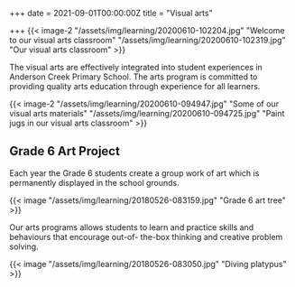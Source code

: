 +++
date = 2021-09-01T00:00:00Z
title = "Visual arts"

+++
{{< image-2 "/assets/img/learning/20200610-102204.jpg" "Welcome to our visual arts classroom" "/assets/img/learning/20200610-102319.jpg" "Our visual arts classroom" >}}

The visual arts are effectively integrated into student experiences in Anderson Creek Primary School. The arts program is committed to providing quality arts education through experience for all learners.

{{< image-2 "/assets/img/learning/20200610-094947.jpg" "Some of our visual arts materials" "/assets/img/learning/20200610-094725.jpg" "Paint jugs in our visual arts classroom" >}}

## Grade 6 Art Project

Each year the Grade 6 students create a group work of art which is permanently displayed in the school grounds.

{{< image "/assets/img/learning/20180526-083159.jpg" "Grade 6 art tree" >}}

Our arts programs allows students to learn and practice skills and behaviours that encourage out-of- the-box thinking and creative problem solving.

{{< image "/assets/img/learning/20180526-083050.jpg" "Diving platypus" >}}